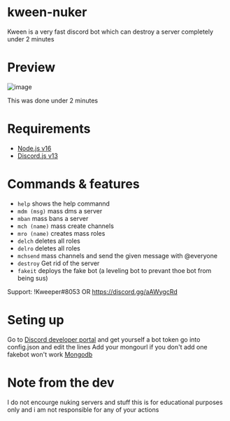 # kween-nuker
Kween is a very fast discord bot which can destroy a server completely under 2 minutes

# Preview

![image](https://user-images.githubusercontent.com/72858106/130476153-149e71a4-66aa-4a9a-bcc2-73e1547a351b.png)

This was done under 2 minutes

# Requirements
- [Node.js v16](https://nodejs.org)
- [Discord.js v13](https://discord.js.org)

# Commands & features

- `help` shows the help commannd
- `mdm (msg)` mass dms a server
- `mban` mass bans a server
- `mch (name)` mass create channels
- `mro (name)` creates mass roles
- `delch` deletes all roles
- `delro` deletes all roles
- `mchsend` mass channels and send the given message with @everyone
- `destroy` Get rid of the server
- `fakeit` deploys the fake bot (a leveling bot to prevant thoe bot from being sus)

Support: !Kweeper#8053 OR https://discord.gg/aAWygcRd

# Seting up
Go to [Discord developer portal](https://discord.dev) and get yourself a bot token
go into config.json and edit the lines
Add your mongourl if you don't add one fakebot won't work [Mongodb](https://cloud.mongodb.com)

# Note from the dev

I do not encourge nuking servers and stuff this is for educational purposes only and i am not responsible for any of your actions
 
